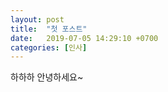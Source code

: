 ```yaml
---
layout: post
title:  "첫 포스트"
date:   2019-07-05 14:29:10 +0700
categories: [인사]
---
```

하하하 안녕하세요~

